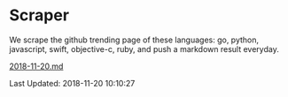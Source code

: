 # Scraper

We scrape the github trending page of these languages: go, python, javascript, swift, objective-c, ruby, and push a markdown result everyday.

[2018-11-20.md](https://github.com/henson/Scraper/blob/master/2018-11-20.md)

Last Updated: 2018-11-20 10:10:27